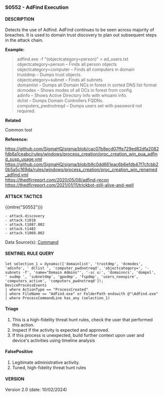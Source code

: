 ### S0552 - AdFind Execution

#### DESCRIPTION

Detects the use of Adfind. AdFind continues to be seen across majority of breaches. It is used to domain trust discovery to plan out subsequent steps in the attack chain.

**Example:**

> adfind.exe -f "(objectcategory=person)" > ad_users.txt <br>
> objectcategory=person – Finds all person objects <br>
> objectcategory=computer – Finds all computers in domain <br>
> trustdmp – Dumps trust objects. <br>
> objectcategory=subnet – Finds all subnets <br>
> domainlist – Dumps all Domain NCs in forest in sorted DNS list format <br>
> dcmodes – Shows modes of all DCs in forest from config <br>
> adinfo – Shows Active Directory Info with whoami info. <br>
> dclist – Dumps Domain Controllers FQDNs. <br>
> computers_pwdnotreqd – Dumps users set with password not required. <br>

**Related**

Common tool

**Reference:**

https://github.com/SigmaHQ/sigma/blob/cac07b8ecd07ffe729ed82dfa2082fdb6a1ceabc/rules/windows/process_creation/proc_creation_win_pua_adfind_susp_usage.yml <br>
https://github.com/SigmaHQ/sigma/blob/b9c0dd661eac6b6efdb47f7cfcbb20b5a5c169da/rules/windows/process_creation/proc_creation_win_renamed_adfind.yml <br>
https://thedfirreport.com/2020/05/08/adfind-recon <br>
https://thedfirreport.com/2021/01/11/trickbot-still-alive-and-well <br>

#### ATT&CK TACTICS

{{mitre("S0552")}}

```
- attack.discovery
- attack.t1018
- attack.t1087.002
- attack.t1482
- attack.t1069.002    
```

Data Source(s): [Command](https://attack.mitre.org/datasources/DS0017/)

#### SENTINEL RULE QUERY

```
let selection_1 = dynamic(['domainlist', 'trustdmp', 'dcmodes', 'adinfo', ' dclist ', 'computer_pwdnotreqd', 'objectcategory=', '-subnets -f', 'name="Domain Admins"', '-sc u:', 'domainncs', 'dompol', ' oudmp ', 'subnetdmp', 'gpodmp', 'fspdmp', 'users_noexpire', 'computers_active', 'computers_pwdnotreqd']); 
DeviceProcessEvents
| where ActionType == "ProcessCreated"
| where FileName == "AdFind.exe" or FolderPath endswith @"\AdFind.exe"
| where ProcessCommandLine has_any (selection_1)
```

#### Triage

1. This is a high-fidelity threat hunt rules, check the user that performed this action.
1. Inspect if the activity is expected and approved.
1. If this process is unexpected, build further context upon user and device's activities using timeline analysis

#### FalsePositive

1. Legitimate administrative activity.
1. Tuned, high-fidelity threat hunt rules

#### VERSION

Version 2.0 (date: 10/02/2024)
